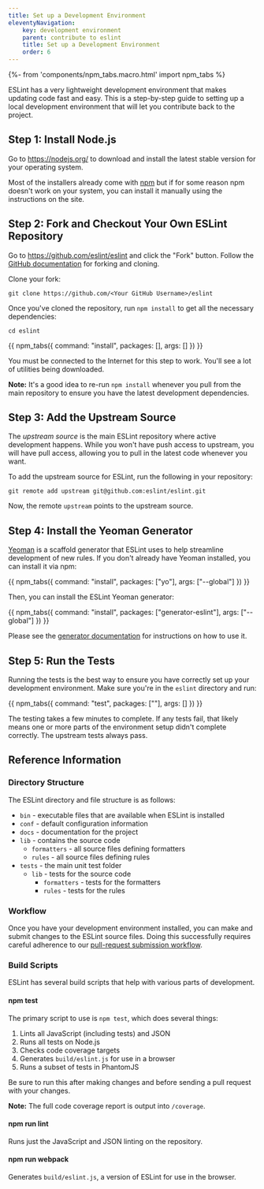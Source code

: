 ```yaml
---
title: Set up a Development Environment
eleventyNavigation:
    key: development environment
    parent: contribute to eslint
    title: Set up a Development Environment
    order: 6
---
```


{%- from 'components/npm_tabs.macro.html' import npm_tabs %}

ESLint has a very lightweight development environment that makes updating code fast and easy. This is a step-by-step guide to setting up a local development environment that will let you contribute back to the project.

## Step 1: Install Node.js

Go to <https://nodejs.org/> to download and install the latest stable version for your operating system.

Most of the installers already come with [npm](https://www.npmjs.com/) but if for some reason npm doesn't work on your system, you can install it manually using the instructions on the site.

## Step 2: Fork and Checkout Your Own ESLint Repository

Go to <https://github.com/eslint/eslint> and click the "Fork" button. Follow the [GitHub documentation](https://help.github.com/articles/fork-a-repo) for forking and cloning.

Clone your fork:

```shell
git clone https://github.com/<Your GitHub Username>/eslint
```

Once you've cloned the repository, run `npm install` to get all the necessary dependencies:

```shell
cd eslint
```

{{ npm_tabs({
    command: "install",
    packages: [],
    args: []
}) }}

You must be connected to the Internet for this step to work. You'll see a lot of utilities being downloaded.

**Note:** It's a good idea to re-run `npm install` whenever you pull from the main repository to ensure you have the latest development dependencies.

## Step 3: Add the Upstream Source

The *upstream source* is the main ESLint repository where active development happens. While you won't have push access to upstream, you will have pull access, allowing you to pull in the latest code whenever you want.

To add the upstream source for ESLint, run the following in your repository:

```shell
git remote add upstream git@github.com:eslint/eslint.git
```

Now, the remote `upstream` points to the upstream source.

## Step 4: Install the Yeoman Generator

[Yeoman](https://yeoman.io) is a scaffold generator that ESLint uses to help streamline development of new rules. If you don't already have Yeoman installed, you can install it via npm:

{{ npm_tabs({
    command: "install",
    packages: ["yo"],
    args: ["--global"]
}) }}

Then, you can install the ESLint Yeoman generator:

{{ npm_tabs({
    command: "install",
    packages: ["generator-eslint"],
    args: ["--global"]
}) }}

Please see the [generator documentation](https://github.com/eslint/generator-eslint) for instructions on how to use it.

## Step 5: Run the Tests

Running the tests is the best way to ensure you have correctly set up your development environment. Make sure you're in the `eslint` directory and run:

{{ npm_tabs({
    command: "test",
    packages: [""],
    args: []
}) }}

The testing takes a few minutes to complete. If any tests fail, that likely means one or more parts of the environment setup didn't complete correctly. The upstream tests always pass.

## Reference Information

### Directory Structure

The ESLint directory and file structure is as follows:

* `bin` - executable files that are available when ESLint is installed
* `conf` - default configuration information
* `docs` - documentation for the project
* `lib` - contains the source code
    * `formatters` - all source files defining formatters
    * `rules` - all source files defining rules
* `tests` - the main unit test folder
    * `lib` - tests for the source code
        * `formatters` - tests for the formatters
        * `rules` - tests for the rules

### Workflow

Once you have your development environment installed, you can make and submit changes to the ESLint source files. Doing this successfully requires careful adherence to our [pull-request submission workflow](./pull-requests).

### Build Scripts

ESLint has several build scripts that help with various parts of development.

#### npm test

The primary script to use is `npm test`, which does several things:

1. Lints all JavaScript (including tests) and JSON
1. Runs all tests on Node.js
1. Checks code coverage targets
1. Generates `build/eslint.js` for use in a browser
1. Runs a subset of tests in PhantomJS

Be sure to run this after making changes and before sending a pull request with your changes.

**Note:** The full code coverage report is output into `/coverage`.

#### npm run lint

Runs just the JavaScript and JSON linting on the repository.

#### npm run webpack

Generates `build/eslint.js`, a version of ESLint for use in the browser.
